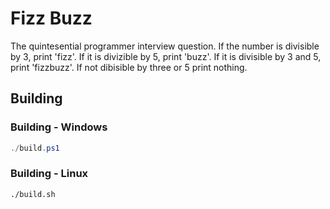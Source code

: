 # Fizz Buzz

The quintesential programmer interview question. If the number is divisible by 3, print 'fizz'. If it is divizible by 5, print 'buzz'. If it is divisible by 3 and 5, print 'fizzbuzz'. If not dibisible by three or 5  print nothing.

## Building

### Building - Windows

``` powershell
./build.ps1
```

### Building - Linux

``` bash
./build.sh
```
